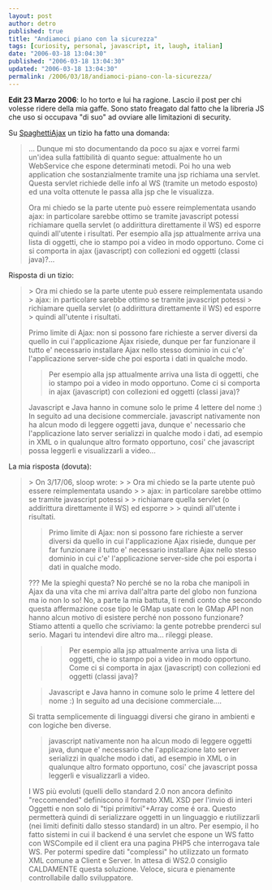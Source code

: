 ```yaml
---
layout: post
author: detro
published: true
title: "Andiamoci piano con la sicurezza"
tags: [curiosity, personal, javascript, it, laugh, italian]
date: "2006-03-18 13:04:30"
published: "2006-03-18 13:04:30"
updated: "2006-03-18 13:04:30"
permalink: /2006/03/18/andiamoci-piano-con-la-sicurezza/
---
```


<strong>Edit 23 Marzo 2006</strong>: Io ho torto e lui ha ragione. Lascio il post per chi volesse ridere della mia gaffe. Sono stato freagato dal fatto che la libreria JS che uso si occupava "di suo" ad ovviare alle limitazioni di security. 

Su <a href="http://groups.google.com/group/spaghettiajax?lnk=li">SpaghettiAjax</a> un tizio ha fatto una domanda:
<blockquote>...
Dunque mi sto documentando da poco su ajax e vorrei farmi un'idea sulla
fattibilità di quanto segue: attualmente ho un WebService che espone
determinati metodi. Poi ho una web application che sostanzialmente
tramite una jsp richiama una servlet. Questa servlet richiede delle
info al WS (tramite un metodo esposto) ed una volta ottenute le passa
alla jsp che le visualizza.

Ora mi chiedo se la parte utente può essere reimplementata usando
ajax: in particolare sarebbe ottimo se tramite javascript potessi
richiamare quella servlet (o addirittura direttamente il WS) ed esporre
quindi all'utente i risultati.
Per esempio alla jsp attualmente arriva una lista di oggetti, che io
stampo poi a video in modo opportuno. Come ci si comporta in ajax
(javascript) con collezioni ed oggetti (classi java)?...
</blockquote>
Risposta di un tizio:
<blockquote>
> Ora mi chiedo se la parte utente può essere reimplementata usando
> ajax: in particolare sarebbe ottimo se tramite javascript potessi
> richiamare quella servlet (o addirittura direttamente il WS) ed esporre
> quindi all'utente i risultati.

Primo limite di Ajax: non si possono fare richieste a server diversi
da quello in cui l'applicazione Ajax risiede, dunque per far funzionare
il tutto e' necessario installare Ajax nello stesso dominio in cui
c'e' l'applicazione server-side che poi esporta i dati in qualche modo.

> Per esempio alla jsp attualmente arriva una lista di oggetti, che io
> stampo poi a video in modo opportuno. Come ci si comporta in ajax
> (javascript) con collezioni ed oggetti (classi java)?

Javascript e Java hanno in comune solo le prime 4 lettere del nome :)
In seguito ad una decisione commerciale. javascript nativamente non ha
alcun modo di leggere oggetti java, dunque e' necessario che l'applicazione
lato server serializzi in qualche modo i dati, ad esempio in XML o in qualunque
altro formato opportuno, cosi' che javascript possa leggerli e visualizzarli
a video...
</blockquote>

La mia risposta (dovuta):
<blockquote>> On 3/17/06, sloop <apett ...@gmail.com> wrote:
> > Ora mi chiedo se la parte utente può essere reimplementata usando
> > ajax: in particolare sarebbe ottimo se tramite javascript potessi
> > richiamare quella servlet (o addirittura direttamente il WS) ed esporre
> > quindi all'utente i risultati.

> Primo limite di Ajax: non si possono fare richieste a server diversi
> da quello in cui l'applicazione Ajax risiede, dunque per far funzionare
> il tutto e' necessario installare Ajax nello stesso dominio in cui
> c'e' l'applicazione server-side che poi esporta i dati in qualche modo.

???
Me la spieghi questa?
No perché se no la roba che manipoli in Ajax da una vita che mi arriva
dall'altra parte del globo non funziona ma io non lo so!
No, a parte la mia battuta, ti rendi conto che secondo questa
affermazione cose tipo le GMap usate con le GMap API non hanno alcun
motivo di esistere perché non possono funzionare?
Stiamo attenti a quello che scriviamo: la gente potrebbe prenderci sul
serio. Magari tu intendevi dire altro ma... rileggi please.

> > Per esempio alla jsp attualmente arriva una lista di oggetti, che io
> > stampo poi a video in modo opportuno. Come ci si comporta in ajax
> > (javascript) con collezioni ed oggetti (classi java)?

> Javascript e Java hanno in comune solo le prime 4 lettere del nome :)
> In seguito ad una decisione commerciale....

Si tratta semplicemente di linguaggi diversi che girano in ambienti e
con logiche ben diverse.

> javascript nativamente non ha
> alcun modo di leggere oggetti java, dunque e' necessario che l'applicazione
> lato server serializzi in qualche modo i dati, ad esempio in XML o in qualunque
> altro formato opportuno, cosi' che javascript possa leggerli e visualizzarli
> a video.

I WS più evoluti (quelli dello standard 2.0 non ancora definito
"reccomended" definiscono
il formato XML XSD per l'invio di interi Oggetti e non solo di "tipi
primitivi"+Array come é ora.
Questo permetterà quindi di serializzare oggetti in un linguaggio e
riutilizzarli (nei limiti definiti dallo stesso standard) in un altro.
Per esempio, il ho fatto sistemi in cui il backend é una servlet che
espone un WS fatto con WSCompile ed il client era una pagina PHP5 che
interrogava tale WS.
Per potermi spedire dati "complessi" ho utilizzato un formato XML
comune a Client e Server.
In attesa di WS2.0 consiglio CALDAMENTE questa soluzione. Veloce,
sicura e pienamente controllabile dallo sviluppatore. </apett></blockquote>
